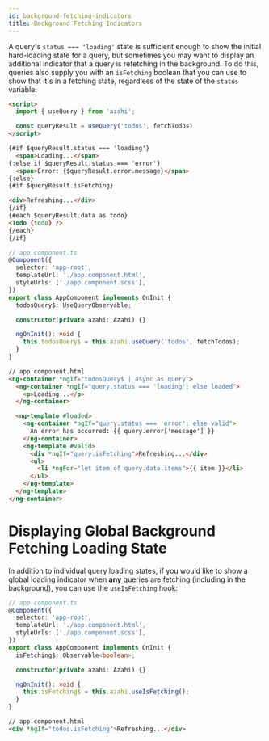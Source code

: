 ```yaml
---
id: background-fetching-indicators
title: Background Fetching Indicators
---
```


A query's `status === 'loading'` state is sufficient enough to show the initial hard-loading state for a query, but sometimes you may want to display an additional indicator that a query is refetching in the background. To do this, queries also supply you with an `isFetching` boolean that you can use to show that it's in a fetching state, regardless of the state of the `status` variable:

```markdown
<script>
  import { useQuery } from 'azahi';

  const queryResult = useQuery('todos', fetchTodos)
</script>

{#if $queryResult.status === 'loading'}
  <span>Loading...</span>
{:else if $queryResult.status === 'error'}
  <span>Error: {$queryResult.error.message}</span>
{:else}
{#if $queryResult.isFetching}

<div>Refreshing...</div>
{/if}
{#each $queryResult.data as todo}
<Todo {todo} />
{/each}
{/if}
```

```ts
// app.component.ts
@Component({
  selector: 'app-root',
  templateUrl: './app.component.html',
  styleUrls: ['./app.component.scss'],
})
export class AppComponent implements OnInit {
  todosQuery$: UseQueryObservable;

  constructor(private azahi: Azahi) {}

  ngOnInit(): void {
    this.todosQuery$ = this.azahi.useQuery('todos', fetchTodos);
  }
}
```

```html
// app.component.html
<ng-container *ngIf="todosQuery$ | async as query">
  <ng-container *ngIf="query.status === 'loading'; else loaded">
    <p>Loading...</p>
  </ng-container>

  <ng-template #loaded>
    <ng-container *ngIf="query.status === 'error'; else valid">
      An error has occurred: {{ query.error['message'] }}
    </ng-container>
    <ng-template #valid>
      <div *ngIf="query.isFetching">Refreshing...</div>
      <ul>
        <li *ngFor="let item of query.data.items">{{ item }}</li>
      </ul>
    </ng-template>
  </ng-template>
</ng-container>
```

# Displaying Global Background Fetching Loading State

In addition to individual query loading states, if you would like to show a global loading indicator when **any** queries are fetching (including in the background), you can use the `useIsFetching` hook:

```ts
// app.component.ts
@Component({
  selector: 'app-root',
  templateUrl: './app.component.html',
  styleUrls: ['./app.component.scss'],
})
export class AppComponent implements OnInit {
  isFetching$: Observable<boolean>;

  constructor(private azahi: Azahi) {}

  ngOnInit(): void {
    this.isFetching$ = this.azahi.useIsFetching();
  }
}
```

```html
// app.component.html
<div *ngIf="todos.isFetching">Refreshing...</div>
```
